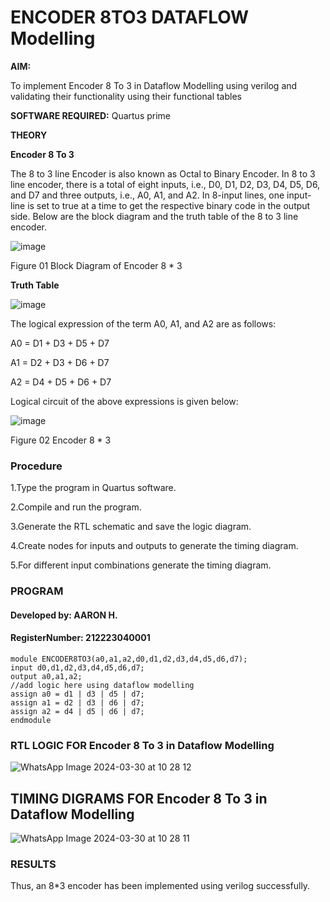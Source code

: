 # ENCODER 8TO3 DATAFLOW Modelling

**AIM:**

To implement  Encoder 8 To 3 in Dataflow Modelling using verilog and validating their functionality using their functional tables

**SOFTWARE REQUIRED:** Quartus prime

**THEORY**

**Encoder 8 To 3**

The 8 to 3 line Encoder is also known as Octal to Binary Encoder. In 8 to 3 line encoder, there is a total of eight inputs, i.e., D0, D1, D2, D3, D4, D5, D6, and D7 and three outputs, i.e., A0, A1, and A2. In 8-input lines, one input-line is set to true at a time to get the respective binary code in the output side. Below are the block diagram and the truth table of the 8 to 3 line encoder.

![image](https://github.com/naavaneetha/ENCODER8TO3DATAFLOW/assets/154305477/0bc242c1-eb9e-4c47-afe5-30428470efc3)

Figure 01  Block Diagram of Encoder 8 * 3

**Truth Table**

![image](https://github.com/naavaneetha/ENCODER8TO3DATAFLOW/assets/154305477/35496b14-ae6e-4cd1-9abd-d6736b576575)

The logical expression of the term A0, A1, and A2 are as follows:

A0 = D1 + D3 + D5 + D7

A1 = D2 + D3 + D6 + D7

A2 = D4 + D5 + D6 + D7

Logical circuit of the above expressions is given below:

![image](https://github.com/naavaneetha/ENCODER8TO3DATAFLOW/assets/154305477/95acaee6-c873-4c75-89eb-ef09fb158053)

Figure 02  Encoder 8 * 3

### Procedure

1.Type the program in Quartus software.

2.Compile and run the program.

3.Generate the RTL schematic and save the logic diagram.

4.Create nodes for inputs and outputs to generate the timing diagram.

5.For different input combinations generate the timing diagram.

### PROGRAM
#### Developed by: AARON H. 
#### RegisterNumber: 212223040001
```
module ENCODER8TO3(a0,a1,a2,d0,d1,d2,d3,d4,d5,d6,d7);
input d0,d1,d2,d3,d4,d5,d6,d7;
output a0,a1,a2;
//add logic here using dataflow modelling
assign a0 = d1 | d3 | d5 | d7;
assign a1 = d2 | d3 | d6 | d7;
assign a2 = d4 | d5 | d6 | d7;
endmodule
```
### RTL LOGIC FOR Encoder 8 To 3 in Dataflow Modelling
![WhatsApp Image 2024-03-30 at 10 28 12](https://github.com/aaron-h-2k5/ENCODER8TO3DATAFLOW/assets/144250957/1f86cb4f-7ab4-4efa-9712-c8b92e71b887)

## TIMING DIGRAMS FOR Encoder 8 To 3 in Dataflow Modelling
![WhatsApp Image 2024-03-30 at 10 28 11](https://github.com/aaron-h-2k5/ENCODER8TO3DATAFLOW/assets/144250957/2e9dd973-d044-49c4-969a-70902311abaf)

### RESULTS
Thus, an 8*3 encoder has been implemented using verilog successfully.


